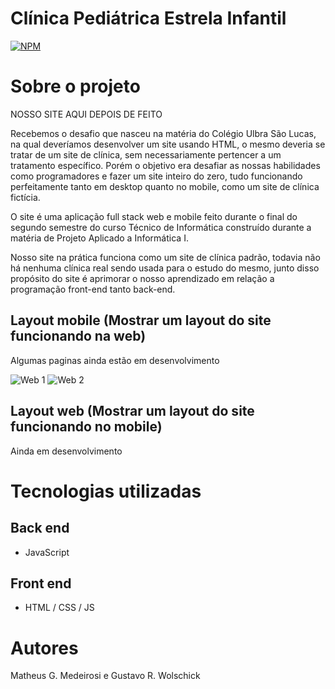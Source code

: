 # Clínica Pediátrica Estrela Infantil 
[![NPM](https://img.shields.io/npm/l/react)](https://github.com/matheuszszs/matheuszszs/blob/main/LICENSE) 

# Sobre o projeto

NOSSO SITE AQUI DEPOIS DE FEITO

Recebemos o desafio que nasceu na matéria do Colégio Ulbra São Lucas, na qual deveríamos desenvolver um site usando HTML, o mesmo deveria se tratar de um site de clínica, sem necessariamente pertencer a um tratamento específico. Porém o objetivo era desafiar as nossas habilidades como programadores e fazer um site inteiro do zero, tudo funcionando perfeitamente tanto em desktop quanto no mobile, como um site de clínica fictícia.

O site é uma aplicação full stack web e mobile feito durante o final do segundo semestre do curso Técnico de Informática construído durante a matéria de Projeto Aplicado a Informática I. 

Nosso site na prática funciona como um site de clínica padrão, todavia não há nenhuma clínica real sendo usada para o estudo do mesmo, junto disso propósito do site é aprimorar o nosso aprendizado em relação a programação front-end tanto back-end.

## Layout mobile (Mostrar um layout do site funcionando na web)

Algumas paginas ainda estão em desenvolvimento 

![Web 1](https://github.com/matheuszszs/Projeto-cl-nica/assets/134110416/fcd2f741-b753-42f0-a227-a99c69e310bb) 
  ![Web 2](https://github.com/matheuszszs/Projeto-cl-nica/assets/134110416/052b0454-260b-40ca-b08f-2556fb773a27)


## Layout web (Mostrar um layout do site funcionando no mobile)

Ainda em desenvolvimento

# Tecnologias utilizadas
## Back end
- JavaScript

## Front end
- HTML / CSS / JS

# Autores

Matheus G. Medeirosi e Gustavo R. Wolschick
